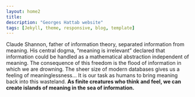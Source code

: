 ```yaml
---
layout: home2
title: 
description: "Georges Hattab website"
tags: [Jekyll, theme, responsive, blog, template]
---
```



Claude Shannon, father of information theory, separated information from meaning. His central dogma, “meaning is irrelevant” declared that information could be handled as a mathematical abstraction independent of meaning. The consequence of this freedom is the flood of information in which we are drowning. The sheer size of modern databases gives us a feeling of meaninglessness… It is our task as humans to bring meaning back into this wasteland. **As finite creatures who think and feel, we can create islands of meaning in the sea of information.**
<br>

